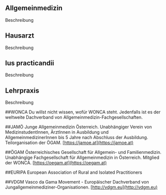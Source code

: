 ## Allgemeinmedizin
Beschreibung 

## Hausarzt
Beschreibung

## Ius practicandii
Beschreibung

## Lehrpraxis
Beschreibung

##WONCA
Du willst nicht wissen, wofür WONCA steht. Jedenfalls ist es der weltweite Dachverband von Allgemeinmedizin-Fachgesellschaften.

##JAMÖ
Junge Allgemeinmedizin Österreich. Unabhängiger Verein von MedizinstudentInnen, ÄrztInnen in Ausbildung und AllgemeinmedizinerInnen bis 5 Jahre nach Abschluss der Ausbildung. Teilorganisation der ÖGAM. [https://jamoe.at](https://jamoe.at)

##ÖGAM
Österreichisches Gesellschaft für Allgemein- und Familienmedizin. Unabhängige Fachgesellschaft für Allgemeinmedizin in Österreich. Mitglied der WONCA. [https://oegam.at](https://oegam.at)

##EURIPA
European Association of Rural and Isolated Practitioners

##VDGM
Vasco da Gama Movement - Europäischer Dachverband von Jungallgemeinmediziner-Organisationen. [http://vdgm.eu](http://vdgm.eu)


